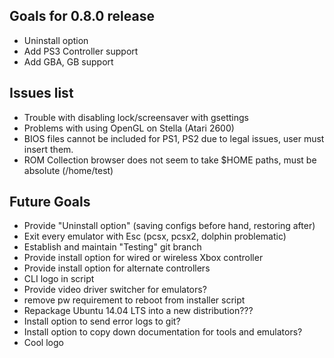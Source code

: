 Goals for 0.8.0 release
----------------

- Uninstall option
- Add PS3 Controller support
- Add GBA, GB support

Issues list
---------------

- Trouble with disabling lock/screensaver with gsettings
- Problems with using OpenGL on Stella (Atari 2600)
- BIOS files cannot be included for PS1, PS2 due to legal issues, user must insert them.
- ROM Collection browser does not seem to take $HOME paths, must be absolute (/home/test) 

Future Goals
---------------

- Provide "Uninstall option" (saving configs before hand, restoring after)
- Exit every emulator with Esc (pcsx, pcsx2, dolphin problematic)
- Establish and maintain "Testing" git branch
- Provide install option for wired or wireless Xbox controller
- Provide install option for alternate controllers
- CLI logo in script
- Provide video driver switcher for emulators?
- remove pw requirement to reboot from installer script
- Repackage Ubuntu 14.04 LTS into a new distribution???
- Install option to send error logs to git?
- Install option to copy down documentation for tools and emulators?
- Cool logo
